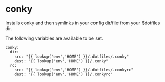 # conky

Installs conky and then symlinks in your config dir/file from your $dotfiles dir.



The following variables are available to be set.


```
conky:
  dir:
    src: "{{ lookup('env','HOME') }}/.dotfiles/.conky"
    dest: "{{ lookup('env','HOME') }}/.conky"
  rc:
    src: "{{ lookup('env','HOME') }}/.dotfiles/.conkyrc"
    dest: "{{ lookup('env','HOME') }}/.conkyrc"

```
